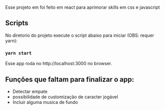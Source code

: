 Esse projeto em foi feito em react para aprimorar skills em css e javascript

## Scripts

No diretorio do projeto execute o script abaixo para iniciar (OBS: requer yarn):

### `yarn start`

Esse app roda no http://localhost:3000 no browser.


## Funções que faltam para finalizar o app:

- Detectar empate
- possibilidade de customização de caracter jogável
- Incluir alguma musica de fundo
